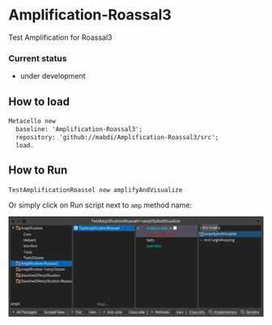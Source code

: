 # Amplification-Roassal3

Test Amplification for Roassal3

### Current status 

- under development

## How to load
```smalltalk
Metacello new
  baseline: 'Amplification-Roassal3';
  repository: 'github://mabdi/Amplification-Roassal3/src';
  load.
```

## How to Run
```smalltalk
TestAmplificationRoassel new amplifyAndVisualize
```

Or simply click on Run script next to `amp` method name:

![Run Script](screenshots/Screenshot&#32;2019-10-28&#32;at&#32;10.50.14.png)
